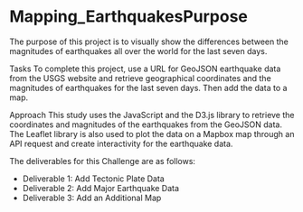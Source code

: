 # Mapping_EarthquakesPurpose
The purpose of this project is to visually show the differences between the magnitudes of earthquakes all over the world for the last seven days.

Tasks
To complete this project, use a URL for GeoJSON earthquake data from the USGS website and retrieve geographical coordinates and the magnitudes of earthquakes for the last seven days. Then add the data to a map.

Approach
This study uses the JavaScript and the D3.js library to retrieve the coordinates and magnitudes of the earthquakes from the GeoJSON data. The Leaflet library is also used to plot the data on a Mapbox map through an API request and create interactivity for the earthquake data.

The deliverables for this Challenge are as follows:
- Deliverable 1: Add Tectonic Plate Data
- Deliverable 2: Add Major Earthquake Data
- Deliverable 3: Add an Additional Map